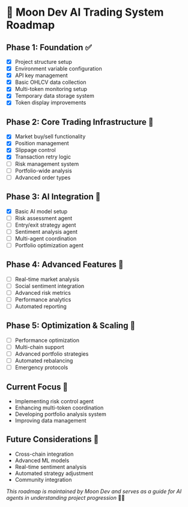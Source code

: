 # 🌙 Moon Dev AI Trading System Roadmap

## Phase 1: Foundation ✅
- [x] Project structure setup
- [x] Environment variable configuration
- [x] API key management
- [x] Basic OHLCV data collection
- [x] Multi-token monitoring setup
- [x] Temporary data storage system
- [x] Token display improvements

## Phase 2: Core Trading Infrastructure 🚧
- [x] Market buy/sell functionality
- [x] Position management
- [x] Slippage control
- [x] Transaction retry logic
- [ ] Risk management system
- [ ] Portfolio-wide analysis
- [ ] Advanced order types

## Phase 3: AI Integration 🤖
- [x] Basic AI model setup
- [ ] Risk assessment agent
- [ ] Entry/exit strategy agent
- [ ] Sentiment analysis agent
- [ ] Multi-agent coordination
- [ ] Portfolio optimization agent

## Phase 4: Advanced Features 🔮
- [ ] Real-time market analysis
- [ ] Social sentiment integration
- [ ] Advanced risk metrics
- [ ] Performance analytics
- [ ] Automated reporting

## Phase 5: Optimization & Scaling 🚀
- [ ] Performance optimization
- [ ] Multi-chain support
- [ ] Advanced portfolio strategies
- [ ] Automated rebalancing
- [ ] Emergency protocols

## Current Focus 🎯
- Implementing risk control agent
- Enhancing multi-token coordination
- Developing portfolio analysis system
- Improving data management

## Future Considerations 🌠
- Cross-chain integration
- Advanced ML models
- Real-time sentiment analysis
- Automated strategy adjustment
- Community integration

*This roadmap is maintained by Moon Dev and serves as a guide for AI agents in understanding project progression* 🤖✨
